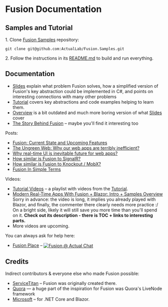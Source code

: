 # Fusion Documentation

## Samples and Tutorial

1\. Clone [Fusion Samples] repository:
```
git clone git@github.com:ActualLab/Fusion.Samples.git
```

2\. Follow the instructions in its
[README.md](https://github.com/ActualLab/Fusion.Samples/blob/master/README.md)
to build and run everything.

## Documentation

- [Slides] explain what problem Fusion solves, 
  how a simplified version of Fusion's key abstraction could be implemented in C#, 
  and points on interesting connections with many other problems
- [Tutorial] covers key abstractions and code examples helping to learn them.
- [Overview] is a bit outdated and much more boring version of what [Slides] cover
- [The Story Behind Fusion](Story.md) &ndash; maybe you'll find it interesting too

Posts:
- [Fusion: Current State and Upcoming Features](https://alexyakunin.medium.com/fusion-current-state-and-upcoming-features-88bc4201594b?source=friends_link&sk=375290c4538167fe99419a744f3d42d5)
- [The Ungreen Web: Why our web apps are terribly inefficient?](https://alexyakunin.medium.com/the-ungreen-web-why-our-web-apps-are-terribly-inefficient-28791ed48035?source=friends_link&sk=74fb46086ca13ff4fea387d6245cb52b)
- [Why real-time UI is inevitable future for web apps?](https://medium.com/@alexyakunin/features-of-the-future-web-apps-part-1-e32cf4e4e4f4?source=friends_link&sk=65dacdbf670ef9b5d961c4c666e223e2)
- [How similar is Fusion to SignalR?](https://medium.com/@alexyakunin/how-similar-is-stl-fusion-to-signalr-e751c14b70c3?source=friends_link&sk=241d5293494e352f3db338d93c352249)
- [How similar is Fusion to Knockout / MobX?](https://medium.com/@alexyakunin/how-similar-is-stl-fusion-to-knockout-mobx-fcebd0bef5d5?source=friends_link&sk=a808f7c46c4d5613605f8ada732e790e)
- [Fusion In Simple Terms](https://medium.com/@alexyakunin/stl-fusion-in-simple-terms-65b1975967ab?source=friends_link&sk=04e73e75a52768cf7c3330744a9b1e38)

Videos:
* [Tutorial Videos](https://www.youtube.com/playlist?list=PLKM0mLUUiLWHsvS6eOLb3IlhMiL9y3X_Z) &ndash;
  a playlist with videos from the [Tutorial].
* [Modern Real-Time Apps With Fusion + Blazor: Intro + Samples Overview](https://youtu.be/jYVe5yd0xuQ)
  Sorry in advance: the video is long, it implies you already played with Blazor, 
  and finally, the commenter there clearly needs more practice :/ 
  On a bright side, likely it will still save you more time than 
  you'll spend on it.
  **Check out its description - there is TOC + links to interesting parts.**
* More videos are upcoming.

You can always ask for help here:
* [Fusion Place] &ndash; <a href="https://actual.chat/chat/s-1KCdcYy9z2-uJVPKZsbEo">
  <img valign="middle" src="https://img.shields.io/badge/Fusion%20%40%20Actual%20Chat-BE145B" alt="Fusion @ Actual Chat">
  </a>

## Credits

Indirect contributors & everyone else who made Fusion possible:
* [ServiceTitan](https://www.servicetitan.com/) &ndash; Fusion was originally created there. 
* [Quora](https://www.quora.com/) — a huge part of the inspiration for Fusion was Quora's LiveNode framework
* [Microsoft](microsoft.com) &ndash; for .NET Core and Blazor.

[Slides]: https://alexyakunin.github.io/ActualLab.Fusion.Materials/Slides/Fusion_v2/Slides.html
[Overview]: Overview.md
[Tutorial]: https://github.com/ActualLab/Fusion.Samples/blob/master/docs/tutorial/README.md
[Fusion Samples]: https://github.com/ActualLab/Fusion.Samples

[Fusion Place]: https://actual.chat/chat/s-1KCdcYy9z2-uJVPKZsbEo
[Fusion Feedback Form]: https://forms.gle/TpGkmTZttukhDMRB6
